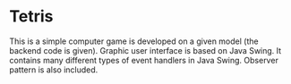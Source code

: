 # Tetris
This is a simple computer game is developed on a given model (the backend code is given). Graphic user interface is based on Java Swing. It contains many different types of event handlers in Java Swing. Observer pattern is also included.
